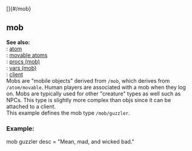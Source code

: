 []{#/mob}    
## mob    
**See also:**    
:   [atom](ref/atom)    
:   [movable atoms](ref/atom/movable)    
:   [procs (mob)](ref/mob/proc)    
:   [vars (mob)](ref/mob/var)    
:   [client](ref/client)    
Mobs are \"mobile objects\" derived from `/mob`, which derives from    
`/atom/movable`. Human players are associated with a mob when they log    
on. Mobs are typically used for other \"creature\" types as well such as    
NPCs. This type is slightly more complex than objs since it can be    
attached to a client.    
This example defines the mob type `/mob/guzzler`.    
### Example:    
mob guzzler desc = \"Mean, mad, and wicked bad.\"  